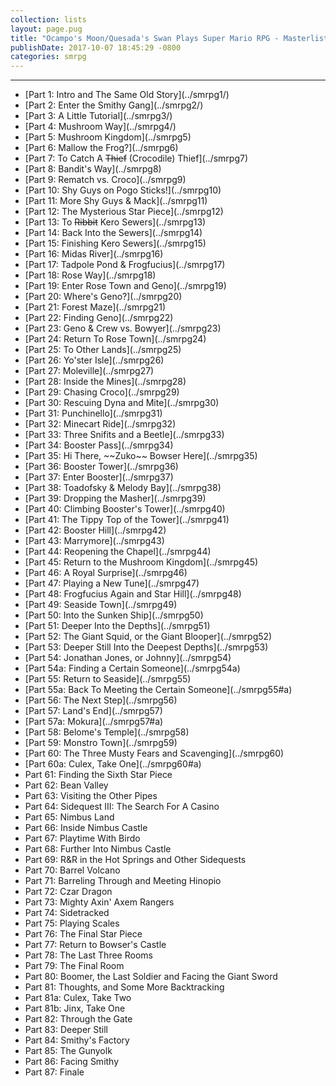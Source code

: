 ```yaml
---
collection: lists
layout: page.pug
title: "Ocampo's Moon/Quesada's Swan Plays Super Mario RPG - Masterlist"
publishDate: 2017-10-07 18:45:29 -0800
categories: smrpg
---
```


---
<ul class="masterlink-wrapper">
  <li>[Part 1: Intro and The Same Old Story](../smrpg1/)</li>
  <li>[Part 2: Enter the Smithy Gang](../smrpg2/)</li>
  <li>[Part 3: A Little Tutorial](../smrpg3/)</li>
  <li>[Part 4: Mushroom Way](../smrpg4/)</li>
  <li>[Part 5: Mushroom Kingdom](../smrpg5)</li>
  <li>[Part 6: Mallow the Frog?](../smrpg6)</li>
  <li>[Part 7: To Catch A <strike>Thief</strike> (Crocodile) Thief](../smrpg7)</li>
  <li>[Part 8: Bandit's Way](../smrpg8)</li>
  <li>[Part 9: Rematch vs. Croco](../smrpg9)</li>
  <li>[Part 10: Shy Guys on Pogo Sticks!](../smrpg10)</li>
  <li>[Part 11: More Shy Guys & Mack](../smrpg11)</li>
  <li>[Part 12: The Mysterious Star Piece](../smrpg12)</li>
  <li>[Part 13: To <strike>Ribbit</strike> Kero Sewers](../smrpg13)</li>
  <li>[Part 14: Back Into the Sewers](../smrpg14)</li>
  <li>[Part 15: Finishing Kero Sewers](../smrpg15)</li>
  <li>[Part 16: Midas River](../smrpg16)</li>
  <li>[Part 17: Tadpole Pond & Frogfucius](../smrpg17)</li>
  <li>[Part 18: Rose Way](../smrpg18)</li>
  <li>[Part 19: Enter Rose Town and Geno](../smrpg19)</li>
  <li>[Part 20: Where's Geno?](../smrpg20)</li>
  <li>[Part 21: Forest Maze](../smrpg21)</li>
  <li>[Part 22: Finding Geno](../smrpg22)</li>
  <li>[Part 23: Geno & Crew vs. Bowyer](../smrpg23)</li>
  <li>[Part 24: Return To Rose Town](../smrpg24)</li>
  <li>[Part 25: To Other Lands](../smrpg25)</li>
  <li>[Part 26: Yo'ster Isle](../smrpg26)</li>
  <li>[Part 27: Moleville](../smrpg27)</li>
  <li>[Part 28: Inside the Mines](../smrpg28)</li>
  <li>[Part 29: Chasing Croco](../smrpg29)</li>
  <li>[Part 30: Rescuing Dyna and Mite](../smrpg30)</li>
  <li>[Part 31: Punchinello](../smrpg31)</li>
  <li>[Part 32: Minecart Ride](../smrpg32)</li>
  <li>[Part 33: Three Snifits and a Beetle](../smrpg33)</li>
  <li>[Part 34: Booster Pass](../smrpg34)</li>
  <li>[Part 35: Hi There, ~~Zuko~~ Bowser Here](../smrpg35)</li>
  <li>[Part 36: Booster Tower](../smrpg36)</li>
  <li>[Part 37: Enter Booster](../smrpg37)</li>
  <li>[Part 38: Toadofsky & Melody Bay](../smrpg38)</li>
  <li>[Part 39: Dropping the Masher](../smrpg39)</li>
  <li>[Part 40: Climbing Booster's Tower](../smrpg40)</li>
  <li>[Part 41: The Tippy Top of the Tower](../smrpg41)</li>
  <li>[Part 42: Booster Hill](../smrpg42)</li>
  <li>[Part 43: Marrymore](../smrpg43)</li>
  <li>[Part 44: Reopening the Chapel](../smrpg44)</li>
  <li>[Part 45: Return to the Mushroom Kingdom](../smrpg45)</li>
  <li>[Part 46: A Royal Surprise](../smrpg46)</li>
  <li>[Part 47: Playing a New Tune](../smrpg47)</li>
  <li>[Part 48: Frogfucius Again and Star Hill](../smrpg48)</li>
  <li>[Part 49: Seaside Town](../smrpg49)</li>
  <li>[Part 50: Into the Sunken Ship](../smrpg50)</li>
  <li>[Part 51: Deeper Into the Depths](../smrpg51)</li>
  <li>[Part 52: The Giant Squid, or the Giant Blooper](../smrpg52)</li>
  <li>[Part 53: Deeper Still Into the Deepest Depths](../smrpg53)</li>
  <li>[Part 54: Jonathan Jones, or Johnny](../smrpg54)</li>
  <li>[Part 54a: Finding a Certain Someone](../smrpg54a)</li>
  <li>[Part 55: Return to Seaside](../smrpg55)</li>
  <li>[Part 55a: Back To Meeting the Certain Someone](../smrpg55#a)</li>
  <li>[Part 56: The Next Step](../smrpg56)</li>
  <li>[Part 57: Land's End](../smrpg57)</li>
  <li>[Part 57a: Mokura](../smrpg57#a)</li>
  <li>[Part 58: Belome's Temple](../smrpg58)</li>
  <li>[Part 59: Monstro Town](../smrpg59)</li>
  <li>[Part 60: The Three Musty Fears and Scavenging](../smrpg60)</li>
  <li>[Part 60a: Culex, Take One](../smrpg60#a)</li>
  <li>Part 61: Finding the Sixth Star Piece</li>
  <li>Part 62: Bean Valley</li>
  <li>Part 63: Visiting the Other Pipes</li>
  <li>Part 64: Sidequest III: The Search For A Casino</li>
  <li>Part 65: Nimbus Land</li>
  <li>Part 66: Inside Nimbus Castle</li>
  <li>Part 67: Playtime With Birdo</li>
  <li>Part 68: Further Into Nimbus Castle</li>
  <li>Part 69: R&R in the Hot Springs and Other Sidequests</li>
  <li>Part 70: Barrel Volcano</li>
  <li>Part 71: Barreling Through and Meeting Hinopio</li>
  <li>Part 72: Czar Dragon</li>
  <li>Part 73: Mighty Axin' Axem Rangers</li>
  <li>Part 74: Sidetracked</li>
  <li>Part 75: Playing Scales</li>
  <li>Part 76: The Final Star Piece</li>
  <li>Part 77: Return to Bowser's Castle</li>
  <li>Part 78: The Last Three Rooms</li>
  <li>Part 79: The Final Room</li>
  <li>Part 80: Boomer, the Last Soldier and Facing the Giant Sword</li>
  <li>Part 81: Thoughts, and Some More Backtracking</li>
  <li>Part 81a: Culex, Take Two</li>
  <li>Part 81b: Jinx, Take One</li>
  <li>Part 82: Through the Gate</li>
  <li>Part 83: Deeper Still</li>
  <li>Part 84: Smithy's Factory</li>
  <li>Part 85: The Gunyolk</li>
  <li>Part 86: Facing Smithy</li>
  <li>Part 87: Finale</li>
</ul>
